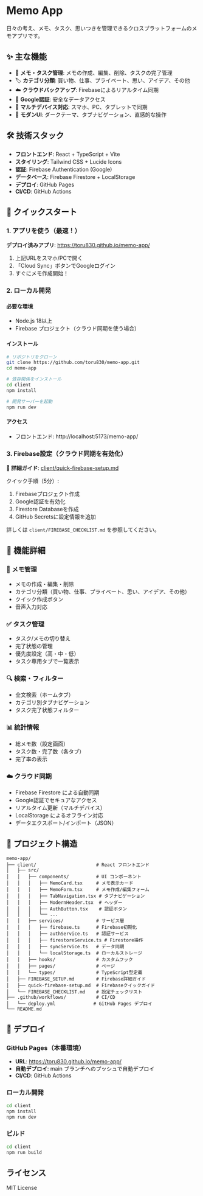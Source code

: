 # Memo App

日々の考え、メモ、タスク、思いつきを管理できるクロスプラットフォームのメモアプリです。

## ✨ 主な機能

- 📝 **メモ・タスク管理**: メモの作成、編集、削除、タスクの完了管理
- 🏷️ **カテゴリ分類**: 買い物、仕事、プライベート、思い、アイデア、その他
- ☁️ **クラウドバックアップ**: Firebaseによるリアルタイム同期
- 🔐 **Google認証**: 安全なデータアクセス
- 📱 **マルチデバイス対応**: スマホ、PC、タブレットで同期
- 🎨 **モダンUI**: ダークテーマ、タブナビゲーション、直感的な操作

## 🛠️ 技術スタック

- **フロントエンド**: React + TypeScript + Vite
- **スタイリング**: Tailwind CSS + Lucide Icons
- **認証**: Firebase Authentication (Google)
- **データベース**: Firebase Firestore + LocalStorage
- **デプロイ**: GitHub Pages
- **CI/CD**: GitHub Actions

## 🚀 クイックスタート

### 1. アプリを使う（最速！）
**デプロイ済みアプリ**: https://toru830.github.io/memo-app/

1. 上記URLをスマホ/PCで開く
2. 「Cloud Sync」ボタンでGoogleログイン
3. すぐにメモ作成開始！

### 2. ローカル開発

#### 必要な環境
- Node.js 18以上
- Firebase プロジェクト（クラウド同期を使う場合）

#### インストール

```bash
# リポジトリをクローン
git clone https://github.com/toru830/memo-app.git
cd memo-app

# 依存関係をインストール
cd client
npm install

# 開発サーバーを起動
npm run dev
```

#### アクセス
- フロントエンド: http://localhost:5173/memo-app/

### 3. Firebase設定（クラウド同期を有効化）

**📖 詳細ガイド**: [client/quick-firebase-setup.md](client/quick-firebase-setup.md)

クイック手順（5分）:
1. Firebaseプロジェクト作成
2. Google認証を有効化
3. Firestore Databaseを作成
4. GitHub Secretsに設定情報を追加

詳しくは `client/FIREBASE_CHECKLIST.md` を参照してください。

## 📱 機能詳細

### 📝 メモ管理
- メモの作成・編集・削除
- カテゴリ分類（買い物、仕事、プライベート、思い、アイデア、その他）
- クイック作成ボタン
- 音声入力対応

### ✅ タスク管理
- タスク/メモの切り替え
- 完了状態の管理
- 優先度設定（高・中・低）
- タスク専用タブで一覧表示

### 🔍 検索・フィルター
- 全文検索（ホームタブ）
- カテゴリ別タブナビゲーション
- タスク完了状態フィルター

### 📊 統計情報
- 総メモ数（設定画面）
- タスク数・完了数（各タブ）
- 完了率の表示

### ☁️ クラウド同期
- Firebase Firestore による自動同期
- Google認証でセキュアなアクセス
- リアルタイム更新（マルチデバイス）
- LocalStorage によるオフライン対応
- データエクスポート/インポート（JSON）

## 📁 プロジェクト構造

```
memo-app/
├── client/                      # React フロントエンド
│   ├── src/
│   │   ├── components/          # UI コンポーネント
│   │   │   ├── MemoCard.tsx     # メモ表示カード
│   │   │   ├── MemoForm.tsx     # メモ作成/編集フォーム
│   │   │   ├── TabNavigation.tsx # タブナビゲーション
│   │   │   ├── ModernHeader.tsx  # ヘッダー
│   │   │   ├── AuthButton.tsx    # 認証ボタン
│   │   │   └── ...
│   │   ├── services/            # サービス層
│   │   │   ├── firebase.ts      # Firebase初期化
│   │   │   ├── authService.ts   # 認証サービス
│   │   │   ├── firestoreService.ts # Firestore操作
│   │   │   ├── syncService.ts   # データ同期
│   │   │   └── localStorage.ts  # ローカルストレージ
│   │   ├── hooks/               # カスタムフック
│   │   ├── pages/               # ページ
│   │   └── types/               # TypeScript型定義
│   ├── FIREBASE_SETUP.md        # Firebase詳細ガイド
│   ├── quick-firebase-setup.md  # Firebaseクイックガイド
│   └── FIREBASE_CHECKLIST.md    # 設定チェックリスト
├── .github/workflows/           # CI/CD
│   └── deploy.yml              # GitHub Pages デプロイ
└── README.md
```

## 🚢 デプロイ

### GitHub Pages（本番環境）
- **URL**: https://toru830.github.io/memo-app/
- **自動デプロイ**: main ブランチへのプッシュで自動デプロイ
- **CI/CD**: GitHub Actions

### ローカル開発
```bash
cd client
npm install
npm run dev
```

### ビルド
```bash
cd client
npm run build
```

## ライセンス

MIT License
